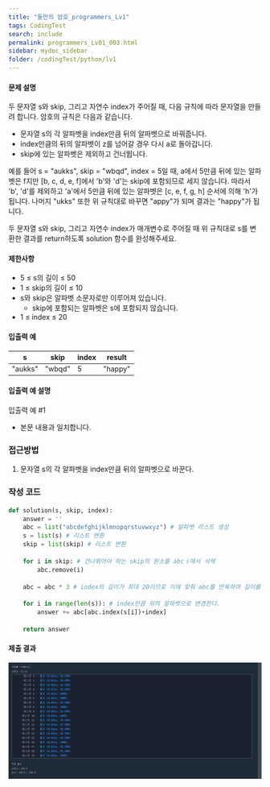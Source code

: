 ```yaml
---
title: "둘만의 암호_programmers_Lv1"
tags: CodingTest
search: include
permalink: programmers_Lv01_003.html
sidebar: mydoc_sidebar
folder: /codingTest/python/lv1
---
```



#### 문제 설명 <br>

두 문자열 s와 skip, 그리고 자연수 index가 주어질 때, 다음 규칙에 따라 문자열을 만들려 합니다. 암호의 규칙은 다음과 같습니다.

- 문자열 s의 각 알파벳을 index만큼 뒤의 알파벳으로 바꿔줍니다.
- index만큼의 뒤의 알파벳이 z를 넘어갈 경우 다시 a로 돌아갑니다.
- skip에 있는 알파벳은 제외하고 건너뜁니다.

예를 들어 s = "aukks", skip = "wbqd", index = 5일 때, a에서 5만큼 뒤에 있는 알파벳은 f지만 [b, c, d, e, f]에서 'b'와 'd'는 skip에 포함되므로 세지 않습니다. 따라서 'b', 'd'를 제외하고 'a'에서 5만큼 뒤에 있는 알파벳은 [c, e, f, g, h] 순서에 의해 'h'가 됩니다. 나머지 "ukks" 또한 위 규칙대로 바꾸면 "appy"가 되며 결과는 "happy"가 됩니다.

두 문자열 s와 skip, 그리고 자연수 index가 매개변수로 주어질 때 위 규칙대로 s를 변환한 결과를 return하도록 solution 함수를 완성해주세요.

#### 제한사항 <br>

- 5 ≤ s의 길이 ≤ 50
- 1 ≤ skip의 길이 ≤ 10
- s와 skip은 알파벳 소문자로만 이루어져 있습니다.
    - skip에 포함되는 알파벳은 s에 포함되지 않습니다.
- 1 ≤ index ≤ 20


#### 입출력 예 <br>
  
s|	skip|	index|	result
---|---|---|---
"aukks"|	"wbqd"|	5|	"happy"

#### 입출력 예 설명 <br>

입출력 예 #1
- 본문 내용과 일치합니다.

### 접근방법 <br>

1. 문자열 s의 각 알파벳을 index만큼 뒤의 알파벳으로 바꾼다.

### 작성 코드 <br>

```python
def solution(s, skip, index):
    answer = ''
    abc = list("abcdefghijklmnopqrstuvwxyz") # 알파벳 리스트 생성
    s = list(s) # 리스트 변환
    skip = list(skip) # 리스트 변환
    
    for i in skip: # 건너뛰어야 하는 skip의 원소를 abcㅓ에서 삭제
        abc.remove(i)
        
    abc = abc * 3 # index의 길이가 최대 20이므로 이에 맞춰 abc를 반복하여 길이를 늘린다.
    
    for i in range(len(s)): # index만큼 뒤의 알파벳으로 변경한다.
        answer += abc[abc.index(s[i])+index]

    return answer
```

#### 제출 결과

![제출 결과](\images\programmers_Lv01_003.png)





